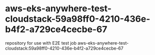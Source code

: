 # aws-eks-anywhere-test-cloudstack-59a98ff0-4210-436e-b4f2-a729ce4cecbe-67
repository for use with E2E test job aws-eks-anywhere-test-cloudstack:59a98ff0-4210-436e-b4f2-a729ce4cecbe-67
